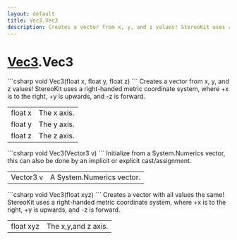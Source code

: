 ```yaml
---
layout: default
title: Vec3.Vec3
description: Creates a vector from x, y, and z values! StereoKit uses a right-handed metric coordinate system, where +x is to the right, +y is upwards, and -z is forward.
---
```

# [Vec3]({{site.url}}/Pages/StereoKit/Vec3.html).Vec3

<div class='signature' markdown='1'>
```csharp
void Vec3(float x, float y, float z)
```
Creates a vector from x, y, and z values! StereoKit uses
a right-handed metric coordinate system, where +x is to the
right, +y is upwards, and -z is forward.
</div>

|  |  |
|--|--|
|float x|The x axis.|
|float y|The y axis.|
|float z|The z axis.|

<div class='signature' markdown='1'>
```csharp
void Vec3(Vector3 v)
```
Initialize from a System.Numerics vector, this can also be
done by an implicit or explicit cast/assignment.
</div>

|  |  |
|--|--|
|Vector3 v|A System.Numerics vector.|

<div class='signature' markdown='1'>
```csharp
void Vec3(float xyz)
```
Creates a vector with all values the same! StereoKit uses
a right-handed metric coordinate system, where +x is to the
right, +y is upwards, and -z is forward.
</div>

|  |  |
|--|--|
|float xyz|The x,y,and z axis.|




